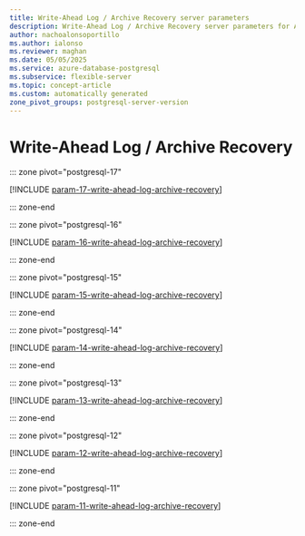 ```yaml
---
title: Write-Ahead Log / Archive Recovery server parameters
description: Write-Ahead Log / Archive Recovery server parameters for Azure Database for PostgreSQL flexible server.
author: nachoalonsoportillo
ms.author: ialonso
ms.reviewer: maghan
ms.date: 05/05/2025
ms.service: azure-database-postgresql
ms.subservice: flexible-server
ms.topic: concept-article
ms.custom: automatically generated
zone_pivot_groups: postgresql-server-version
---
```

# Write-Ahead Log / Archive Recovery


::: zone pivot="postgresql-17"

[!INCLUDE [param-17-write-ahead-log-archive-recovery](./includes/param-17-write-ahead-log-archive-recovery.md)]

::: zone-end


::: zone pivot="postgresql-16"

[!INCLUDE [param-16-write-ahead-log-archive-recovery](./includes/param-16-write-ahead-log-archive-recovery.md)]

::: zone-end


::: zone pivot="postgresql-15"

[!INCLUDE [param-15-write-ahead-log-archive-recovery](./includes/param-15-write-ahead-log-archive-recovery.md)]

::: zone-end


::: zone pivot="postgresql-14"

[!INCLUDE [param-14-write-ahead-log-archive-recovery](./includes/param-14-write-ahead-log-archive-recovery.md)]

::: zone-end


::: zone pivot="postgresql-13"

[!INCLUDE [param-13-write-ahead-log-archive-recovery](./includes/param-13-write-ahead-log-archive-recovery.md)]

::: zone-end


::: zone pivot="postgresql-12"

[!INCLUDE [param-12-write-ahead-log-archive-recovery](./includes/param-12-write-ahead-log-archive-recovery.md)]

::: zone-end


::: zone pivot="postgresql-11"

[!INCLUDE [param-11-write-ahead-log-archive-recovery](./includes/param-11-write-ahead-log-archive-recovery.md)]

::: zone-end


